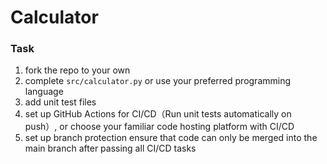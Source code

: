 # Calculator

### Task

1. fork the repo to your own
2. complete `src/calculator.py` or use your preferred programming language
3. add unit test files
4. set up GitHub Actions for CI/CD（Run unit tests automatically on push）, or choose your familiar code hosting platform with CI/CD
5. set up branch protection ensure that code can only be merged into the main branch after passing all CI/CD tasks
